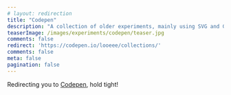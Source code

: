 ```yaml
---
# layout: redirection
title: "Codepen"
description: "A collection of older experiments, mainly using SVG and GSAP"
teaserImage: /images/experiments/codepen/teaser.jpg
comments: false
redirect: 'https://codepen.io/looeee/collections/'
comments: false
meta: false
pagination: false
---
```


<p>Redirecting you to <a href="https://codepen.io/looeee/collections/">Codepen</a>, hold tight!</p>